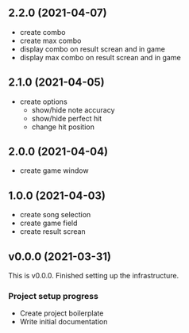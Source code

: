 ## 2.2.0 (2021-04-07)

- create combo
- create max combo
- display combo on result screan and in game
- display max combo on result screan and in game

## 2.1.0 (2021-04-05)

- create options
  - show/hide note accuracy
  - show/hide perfect hit
  - change hit position

## 2.0.0 (2021-04-04)

- create game window

## 1.0.0 (2021-04-03)

- create song selection
- create game field
- create result screan

## v0.0.0 (2021-03-31)

This is v0.0.0. Finished setting up the infrastructure.

### Project setup progress

- Create project boilerplate
- Write initial documentation
